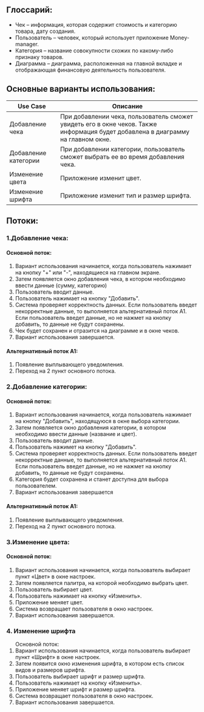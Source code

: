 ## Глоссарий:

<ul> 
  <li> Чек – информация, которая содержит стоимость и категорию товара, дату создания. </li>
  <li> Пользователь – человек, который использует приложение Money-manager. </li>
  <li> Категория – название совокупности схожих по какому-либо признаку товаров. </li>
  <li> Диаграмма – диаграмма, расположенная на главной вкладке и отображающая финансовую деятельность пользователя. </li>
 </ul>
 
## Основные варианты использования:

|Use Case| Описание | 
|--|--| 
|Добавление чека | При добавлении чека, пользователь сможет увидеть его в окне чеков. Также информация будет добавлена в диаграмму на главном окне. | 
|Добавление категории | При добавлении категории, пользователь сможет выбрать ее во время добавления чека.|
|Изменение цвета | Приложение изменит цвет.|
|Изменение шрифта| Приложение изменит тип и размер шрифта.|

## Потоки:

### 1.Добавление чека:

#### Основной поток:
<ul>
  <li type="1">Вариант использования начинается, когда пользователь нажимает на кнопку "+" или "-", находящиеся на главном экране.</li> 
  <li type="1"> Затем появляется окно добавления чека, в котором необходимо ввести данные (сумму, категорию)</li> 
  <li type="1">Пользователь вводит данные.</li>
  <li type="1">Пользователь нажимает на кнопку "Добавить". </li>
  <li type="1">Система проверяет корректность данных. Если пользователь введет некорректные данные, то выполняется альтернативный поток А1. Если пользователь введет данные, но не нажмет на кнопку добавить, то данные не будут сохранены.</li>
  <li type="1">Чек будет сохранен и отразится на диаграмме и в окне чеков. </li>
  <li type="1">Вариант использования завершается.</li>
</ul>

#### Альтернативный поток А1:

<ul>
  <li type="1">Появление выплывающего уведомления.</li>
  <li type="1">Переход на 2 пункт основного потока.</li>
</ul>

### 2.Добавление категории: 

#### Основной поток:

<ul>
  <li type="1">Вариант использования начинается, когда пользователь нажимает на кнопку "Добавить", находящуюся в окне выбора категории.</li>
  <li type="1">Затем появляется окно добавления категории, в котором необходимо ввести данные (название и цвет).</li>
  <li type="1"> Пользователь вводит данные.</li>
  <li type="1">Пользователь нажимет на кнопку "Добавить". </li>
  <li type="1">Система проверяет корректность данных. Если пользователь введет некорректные данные, то выполняется альтернативный поток А1. Если пользователь введет данные, но не нажмет на кнопку добавить, то данные не будут сохранены.</li>
  <li type="1">Категория будет сохранена и станет доступна для выбора пользователем. </li>
  <li type="1">Вариант использования завершается</li>
</ul>

#### Альтернативный поток А1:

<ul>
  <li type="1">Появление выплывающего уведомления.</li>
  <li type="1">Переход на 2 пункт основного потока.</li>
</ul>

### 3.Изменение цвета:

#### Основной поток:

<ul>
  <li type="1">Вариант использования начинается, когда пользователь выбирает пункт «Цвет» в окне настроек.</li>
  <li type="1">Затем появляется палитра, на которой необходимо выбрать цвет.</li>
  <li type="1">Пользователь выбирает цвет. </li> 
  <li type="1">Пользователь нажимает на кнопку «Изменить».</li>
  <li type="1">Приложение меняет цвет.</li>
  <li type="1">Система возвращает пользователя в окно настроек.</li>
  <li type="1">Вариант использования завершается.</li>
</ul>

### 4.	Изменение шрифта

<ul>
Основной поток:
  <li type="1">Вариант использования начинается, когда пользователь выбирает пункт «Шрифт» в окне настроек.</li>
  <li type="1">Затем появится окно изменения шрифта, в котором есть список видов и размеров шрифта.</li>
  <li type="1">Пользователь выбирает шрифт и размер шрифта. </li>
  <li type="1">Пользователь нажимает на кнопку «Изменить».</li>
  <li type="1">Приложение меняет шрифт и размер шрифта.</li>
  <li type="1">Система возвращает пользователя в окно настроек.</li>
  <li type="1">Вариант использования завершается.</li>
</ul>
